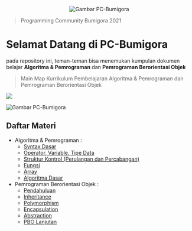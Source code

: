 <p align="center">
  <img src="https://avatars.githubusercontent.com/u/92533942?v=4" alt="Gambar PC-Bumigora"/>
</p>

> Programming Community Bumigora 2021

# Selamat Datang di PC-Bumigora
pada repository ini, teman-teman bisa menemukan kumpulan dokumen belajar **Algoritma & Pemrograman** dan **Pemrograman Berorientasi Objek**


> Main Map Kurrikulum Pembelajaran Algoritma
> & Pemrograman dan Pemrograman Berorientasi Objek

[![](https://img.shields.io/badge/-Main%20Map%20-0a0a0a.svg?style=flat&colorA=0a0a0a)](https://i.ibb.co/R9J2MGH/Curriculum-Development-2x.png)

![Gambar PC-Bumigora](https://i.ibb.co/R9J2MGH/Curriculum-Development-2x.png)

## Daftar Materi

- Algoritma & Pemrograman :
  - [Syntax Dasar](http://github.com)
  - [Operator, Variable, Tipe Data](https://github.com/pc-bumigora/document/blob/main/Algoritma%20%26%20Pemrograman/Materi%20Operator%2C%20Variable%2C%20Tipe%20Data.pdf)
  - [Struktur Kontrol (Perulangan dan Percabangan)](http://github.com)
  - [Fungsi](http://github.com)
  - [Array](http://github.com)
  - [Algoritma Dasar](http://github.com) 
- Pemrograman Berorientasi Objek :
  - [Pendahuluan](http://github.com)
  - [Inheritance](http://github.com)
  - [Polymorphism](http://github.com)
  - [Encapsulation](http://github.com)
  - [Abstraction](http://github.com)
  - [PBO Lanjutan](http://github.com)